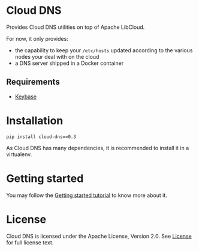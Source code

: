 # Cloud DNS

Provides Cloud DNS utilities on top of Apache LibCloud.

For now, it only provides:

* the capability to keep your `/etc/hosts` updated according to the various nodes your deal with on the cloud
* a DNS server shipped in a Docker container

## Requirements

* [Keybase](https://keybase.io)

# Installation

```
pip install cloud-dns==0.3
```

As Cloud DNS has many dependencies, it is recommended to install it in a virtualenv.

# Getting started

You may follow the [Getting started tutorial](getting_started.md) to know more about it.

# License

Cloud DNS is licensed under the Apache License, Version 2.0. See [License](https://raw.githubusercontent.com/cogniteev/cloud-dns/master/LICENSE) for full license text.
